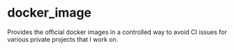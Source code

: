 # docker_image
Provides the official docker images in a controlled way to avoid CI issues for various private projects that I work on.
